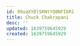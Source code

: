 ```yaml
---
id: 99uqXYDlSKNtYQ0NFI6R1
title: Chuck Chakrapani
desc: ''
updated: 1639759645929
created: 1639759645929
---
```


